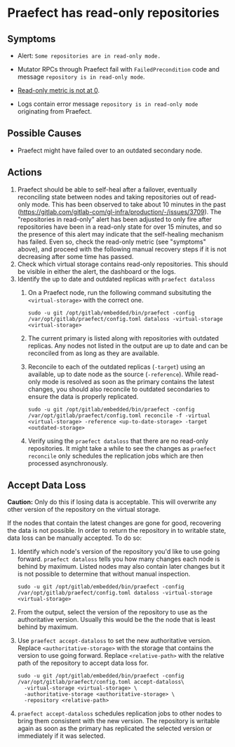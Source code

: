 # Praefect has read-only repositories

## Symptoms

* Alert: `Some repositories are in read-only mode.`

* Mutator RPCs through Praefect fail with `FailedPrecondition` code and message `repository is in read-only mode`.

* [Read-only metric is not at 0](https://dashboards.gitlab.net/d/8EAXC-AWz/praefect?viewPanel=40&orgId=1).

* Logs contain error message `repository is in read-only mode` originating from Praefect.

## Possible Causes

* Praefect might have failed over to an outdated secondary node.

## Actions

1. Praefect should be able to self-heal after a failover, eventually reconciling
   state between nodes and taking repositories out of read-only mode. This has
   been observed to take about 10 minutes in the past
   (<https://gitlab.com/gitlab-com/gl-infra/production/-/issues/3709>). The
   "repositories in read-only" alert has been adjusted to only fire after
   repositories have been in a read-only state for over 15 minutes, and so the
   presence of this alert may indicate that the self-healing mechanism has
   failed. Even so, check the read-only metric (see "symptoms" above), and
   proceed with the following manual recovery steps if it is not decreasing
   after some time has passed.
1. Check which virtual storage contains read-only repositories. This should be visible in either the alert, the dashboard or the logs.
1. Identify the up to date and outdated replicas with `praefect dataloss`
   1. On a Praefect node, run the following command subsituting the `<virtual-storage>` with the correct one.

      ```shell
      sudo -u git /opt/gitlab/embedded/bin/praefect -config /var/opt/gitlab/praefect/config.toml dataloss -virtual-storage <virtual-storage>
      ```

   1. The current primary is listed along with repositories with outdated replicas. Any nodes not listed in the output are up to date and can be reconciled from as long as they are available.
   1. Reconcile to each of the outdated replicas (`-target`) using an available, up to date node as the source (`-reference`). While read-only mode is resolved as soon as the primary contains the latest changes, you should also reconcile to outdated secondaries to ensure the data is properly replicated.

      ```shell
      sudo -u git /opt/gitlab/embedded/bin/praefect -config /var/opt/gitlab/praefect/config.toml reconcile -f -virtual <virtual-storage> -reference <up-to-date-storage> -target <outdated-storage>
      ```

   1. Verify using the `praefect dataloss` that there are no read-only repositories. It might take a while to see the changes as `praefect reconcile` only schedules the replication jobs which are then processed asynchronously.

## Accept Data Loss

**Caution:** Only do this if losing data is acceptable. This will overwrite any other version of the repository on the virtual storage.

If the nodes that contain the latest changes are gone for good, recovering the data is not possible. In order to return the repository in to writable state, data loss can be manually accepted. To do so:

1. Identify which node's version of the repository you'd like to use going forward. `praefect dataloss` tells you how many changes each node is behind by maximum. Listed nodes may also contain later changes but it is not possible to determine that without manual inspection.

   ```shell
   sudo -u git /opt/gitlab/embedded/bin/praefect -config /var/opt/gitlab/praefect/config.toml dataloss -virtual-storage <virtual-storage>
    ```

1. From the output, select the version of the repository to use as the authoritative version. Usually this would be the the node that is least behind by maximum.
1. Use `praefect accept-dataloss` to set the new authoritative version. Replace `<authoritative-storage>` with the storage that contains the version to use going forward. Replace `<relative-path>` with the relative path of the repository to accept data loss for.

   ```
   sudo -u git /opt/gitlab/embedded/bin/praefect -config /var/opt/gitlab/praefect/config.toml accept-dataloss\
     -virtual-storage <virtual-storage> \
     -authoritative-storage <authoritative-storage> \
     -repository <relative-path>
   ```

1. `praefect accept-dataloss` schedules replication jobs to other nodes to bring them consistent with the new version.
   The repository is writable again as soon as the primary has replicated the selected version or immediately if it was selected.
